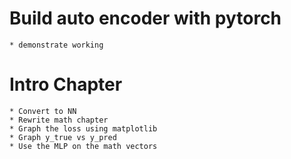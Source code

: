 # Build auto encoder with pytorch
    * demonstrate working

# Intro Chapter
    * Convert to NN
    * Rewrite math chapter
    * Graph the loss using matplotlib
    * Graph y_true vs y_pred
    * Use the MLP on the math vectors


